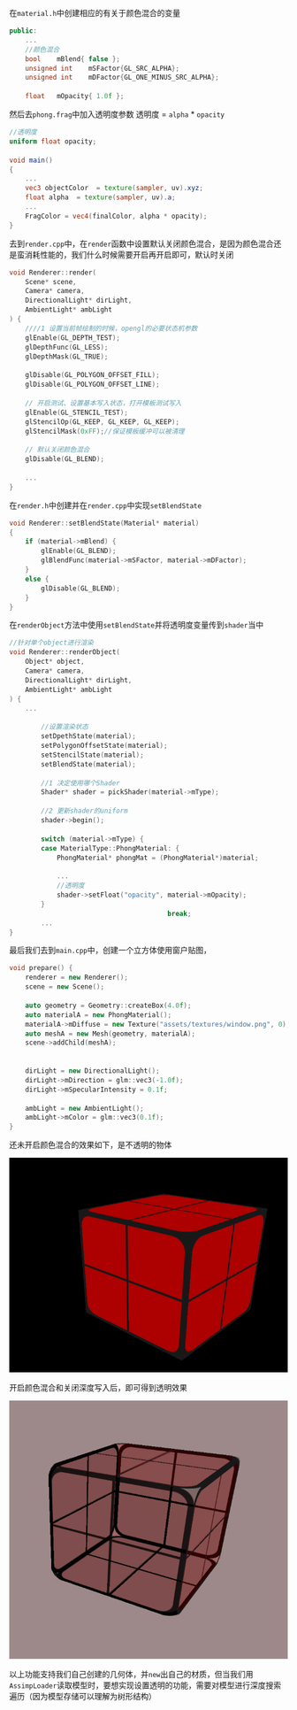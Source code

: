 在`material.h`中创建相应的有关于颜色混合的变量
```cpp
public:
	...
	//颜色混合
	bool	mBlend{ false };
	unsigned int	mSFactor{GL_SRC_ALPHA};
	unsigned int	mDFactor{GL_ONE_MINUS_SRC_ALPHA};

	float	mOpacity{ 1.0f };

```
然后去`phong.frag`中加入透明度参数
透明度 = `alpha` * `opacity`
```glsl
//透明度
uniform float opacity;

void main()
{
	...
	vec3 objectColor  = texture(sampler, uv).xyz;
	float alpha  = texture(sampler, uv).a;
	...
	FragColor = vec4(finalColor, alpha * opacity);
}
```
去到`render.cpp`中，在`render`函数中设置默认关闭颜色混合，是因为颜色混合还是蛮消耗性能的，我们什么时候需要开启再开启即可，默认时关闭
```cpp
void Renderer::render(
	Scene* scene, 
	Camera* camera,
	DirectionalLight* dirLight,
	AmbientLight* ambLight
) {
	////1 设置当前帧绘制的时候，opengl的必要状态机参数
	glEnable(GL_DEPTH_TEST);
	glDepthFunc(GL_LESS);
	glDepthMask(GL_TRUE);

	glDisable(GL_POLYGON_OFFSET_FILL);
	glDisable(GL_POLYGON_OFFSET_LINE);

	// 开启测试、设置基本写入状态，打开模板测试写入
	glEnable(GL_STENCIL_TEST);
	glStencilOp(GL_KEEP, GL_KEEP, GL_KEEP);
	glStencilMask(0xFF);//保证模板缓冲可以被清理

	// 默认关闭颜色混合
	glDisable(GL_BLEND);

	...
}

```
在`render.h`中创建并在`render.cpp`中实现`setBlendState`
```cpp
void Renderer::setBlendState(Material* material)
{
	if (material->mBlend) {
		glEnable(GL_BLEND);
		glBlendFunc(material->mSFactor, material->mDFactor);
	}
	else {
		glDisable(GL_BLEND);
	}
}
```
在`renderObject`方法中使用`setBlendState`并将透明度变量传到`shader`当中
```cpp
//针对单个object进行渲染
void Renderer::renderObject(
	Object* object,
	Camera* camera,
	DirectionalLight* dirLight,
	AmbientLight* ambLight
) {
	...

		//设置渲染状态
		setDpethState(material);
		setPolygonOffsetState(material);
		setStencilState(material);
		setBlendState(material);

		//1 决定使用哪个Shader 
		Shader* shader = pickShader(material->mType);

		//2 更新shader的uniform
		shader->begin();

		switch (material->mType) {
		case MaterialType::PhongMaterial: {
			PhongMaterial* phongMat = (PhongMaterial*)material;

			...
			//透明度
			shader->setFloat("opacity", material->mOpacity);
		}
										break;
		...
}

```
最后我们去到`main.cpp`中，创建一个立方体使用窗户贴图，
```cpp
void prepare() {
	renderer = new Renderer();
	scene = new Scene();

	auto geometry = Geometry::createBox(4.0f);
	auto materialA = new PhongMaterial();
	materialA->mDiffuse = new Texture("assets/textures/window.png", 0);
	auto meshA = new Mesh(geometry, materialA);
	scene->addChild(meshA);
	
	
	dirLight = new DirectionalLight();
	dirLight->mDirection = glm::vec3(-1.0f);
	dirLight->mSpecularIntensity = 0.1f;

	ambLight = new AmbientLight();
	ambLight->mColor = glm::vec3(0.1f);
}

```
还未开启颜色混合的效果如下，是不透明的物体

![输入图片说明](/imgs/2025-02-10/K5foo2aOFUXzWv7X.png)

开启颜色混合和关闭深度写入后，即可得到透明效果

![输入图片说明](/imgs/2025-02-10/H7xD9PyftdF9rm1U.png)

以上功能支持我们自己创建的几何体，并`new`出自己的材质，但当我们用`AssimpLoader`读取模型时，要想实现设置透明的功能，需要对模型进行深度搜索遍历（因为模型存储可以理解为树形结构）

<!--stackedit_data:
eyJoaXN0b3J5IjpbMTM1ODY5MjA2MiwtMzQ0OTA4MjUyLDgzMz
QxMjA1MSwtMTI2MDMwNDczNCwtMTA1MTc4MzAxOV19
-->